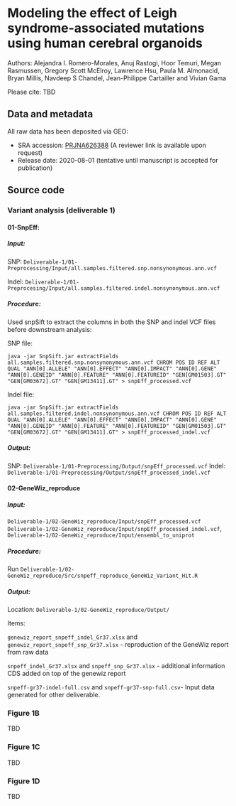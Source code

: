 # Modeling the effect of Leigh syndrome-associated mutations using human cerebral organoids

Authors: Alejandra I. Romero-Morales, Anuj Rastogi, Hoor Temuri, Megan Rasmussen, Gregory Scott McElroy, Lawrence Hsu, Paula M. Almonacid, Bryan Millis, Navdeep S Chandel, Jean-Philippe Cartailler and Vivian Gama

Please cite: TBD

## Data and metadata

All raw data has been deposited via GEO:

- SRA accession: [PRJNA626388]( https://www.ncbi.nlm.nih.gov/sra/PRJNA626388)  (A reviewer link is available upon request)
- Release date: 2020-08-01 (tentative until manuscript is accepted for publication)

## Source code

### Variant analysis (deliverable 1)

####  01-SnpEff:

##### Input:

SNP: `Deliverable-1/01-Preprocessing/Input/all.samples.filtered.snp.nonsynonymous.ann.vcf`

Indel: `Deliverable-1/01-Preprocesing/Input/all.samples.filtered.indel.nonsynonymous.ann.vcf`

##### Procedure:

Used snpSift to extract the columns in both the SNP and indel VCF files before downstream analysis:

SNP file:

```
java -jar SnpSift.jar extractFields all.samples.filtered.snp.nonsynonymous.ann.vcf CHROM POS ID REF ALT QUAL "ANN[0].ALLELE" "ANN[0].EFFECT" "ANN[0].IMPACT" "ANN[0].GENE" "ANN[0].GENEID" "ANN[0].FEATURE" "ANN[0].FEATUREID" "GEN[GM01503].GT" "GEN[GM03672].GT" "GEN[GM13411].GT" > snpEff_processed.vcf
```

Indel file:

```
java -jar SnpSift.jar extractFields all.samples.filtered.indel.nonsynonymous.ann.vcf CHROM POS ID REF ALT QUAL "ANN[0].ALLELE" "ANN[0].EFFECT" "ANN[0].IMPACT" "ANN[0].GENE" "ANN[0].GENEID" "ANN[0].FEATURE" "ANN[0].FEATUREID" "GEN[GM01503].GT" "GEN[GM03672].GT" "GEN[GM13411].GT" > snpEff_processed_indel.vcf
```

##### Output:

SNP: `Deliverable-1/01-Preprocessing/Output/snpEff_processed.vcf`
Indel: `Deliverable-1/01-Preprocessing/Output/snpEff_processed_indel.vcf`

#### 02-GeneWiz_reproduce

##### Input:

`Deliverable-1/02-GeneWiz_reproduce/Input/snpEff_processed.vcf`
`Deliverable-1/02-GeneWiz_reproduce/Input/snpEff_processed_indel.vcf`,
`Deliverable-1/02-GeneWiz_reproduce/Input/ensembl_to_uniprot`

##### Procedure:

Run `Deliverable-1/02-GeneWiz_reproduce/Src/snpeff_reproduce_GeneWiz_Variant_Hit.R`

##### Output:

Location: `Deliverable-1/02-GeneWiz_reproduce/Output/`

Items:

`genewiz_report_snpeff_indel_Gr37.xlsx` and ` genewiz_report_snpeff_snp_Gr37.xlsx` - reproduction of the GeneWiz report from raw data

`snpeff_indel_Gr37.xlsx` and `snpeff_snp_Gr37.xlsx` - additional information CDS added on top of the genewiz report

`snpeff-gr37-indel-full.csv` and `snpeff-gr37-snp-full.csv`- Input data generated for other deliverable.

### Figure 1B
TBD

### Figure 1C
TBD

### Figure 1D
TBD


